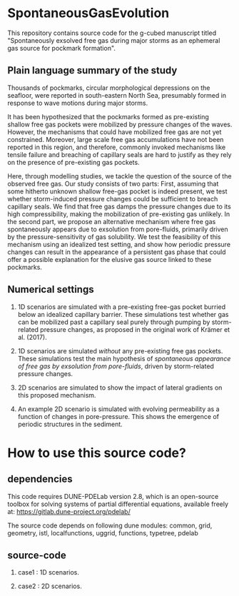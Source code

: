 # SpontaneousGasEvolution

This repository contains source code for the g-cubed manuscript titled "Spontaneously exsolved free gas during major storms as an ephemeral gas source for pockmark formation".

## Plain language summary of the study
Thousands of pockmarks, circular morphological depressions on the seafloor, were reported in south-eastern North Sea, presumably formed in response to wave motions during major storms.

It has been hypothesized that the pockmarks formed as pre-existing shallow free gas pockets were mobilized by pressure changes of the waves. However, the mechanisms that could have mobilized free gas are not yet constrained. Moreover, large scale free gas accumulations have not been reported in this region, and therefore, commonly invoked mechanisms like tensile failure and breaching of capillary seals are hard to justify as they rely on the presence of pre-existing gas pockets. 

Here, through modelling studies, we tackle the question of the source of the observed free gas. Our study consists of two parts: 
First, assuming that some hitherto unknown shallow free-gas pocket is indeed present, we test whether storm-induced pressure changes could be sufficient to breach capillary seals. We find that free gas damps the pressure changes due to its high compressibility, making the mobilization of pre-existing gas unlikely. 
In the second part, we propose an alternative mechanism where free gas spontaneously appears due to exsolution from pore-fluids, primarily driven by the pressure-sensitivity of gas solubility.
We test the feasibility of this mechanism using an idealized test setting, and show how periodic pressure changes can result in the appearance of a persistent gas phase that could offer a possible explanation for the elusive gas source linked to these pockmarks.

## Numerical settings

1. 1D scenarios are simulated with a pre-existing free-gas pocket burried below an idealized capillary barrier. These simulations test whether gas can be mobilized past a capillary seal purely through pumping by storm-related pressure changes, as proposed in the original work of Krämer et al. (2017).

2. 1D scenarios are simulated *without* any pre-existing free gas pockets. These simulations test the main hypothesis of *spontaneous appearance of free gas by exsolution from pore-fluids*, driven by storm-related pressure changes.

3. 2D scenarios are simulated to show the impact of lateral gradients on this proposed mechanism.

4. An example 2D scenario is simulated with evolving permeability as a function of changes in pore-pressure. This shows the emergence of periodic structures in the sediment.

# How to use this source code?

## dependencies

This code requires DUNE-PDELab version 2.8, which is an open-source toolbox for solving systems of partial differential equations, available freely at: https://gitlab.dune-project.org/pdelab/

The source code depends on following dune modules: common, grid, geometry, istl, localfunctions, uggrid, functions, typetree, pdelab

## source-code

1. case1 : 1D scenarios.

2. case2 : 2D scenarios.
